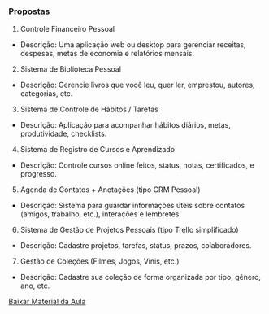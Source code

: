 
### Propostas

1. Controle Financeiro Pessoal

* Descrição: Uma aplicação web ou desktop para gerenciar receitas, despesas, metas de economia e relatórios mensais.

2. Sistema de Biblioteca Pessoal

* Descrição: Gerencie livros que você leu, quer ler, emprestou, autores, categorias, etc.

3. Sistema de Controle de Hábitos / Tarefas

* Descrição: Aplicação para acompanhar hábitos diários, metas, produtividade, checklists.

4. Sistema de Registro de Cursos e Aprendizado

* Descrição: Controle cursos online feitos, status, notas, certificados, e progresso.

5. Agenda de Contatos + Anotações (tipo CRM Pessoal)

* Descrição: Sistema para guardar informações úteis sobre contatos (amigos, trabalho, etc.), interações e lembretes.

6. Sistema de Gestão de Projetos Pessoais (tipo Trello simplificado)

* Descrição: Cadastre projetos, tarefas, status, prazos, colaboradores.

7. Gestão de Coleções (Filmes, Jogos, Vinis, etc.)

* Descrição: Cadastre sua coleção de forma organizada por tipo, gênero, ano, etc.


[Baixar Material da Aula](https://download-directory.github.io/?url=http://github.com/IgorAvilaPereira/pbd2025_2sem/tree/main/01_introducao)
